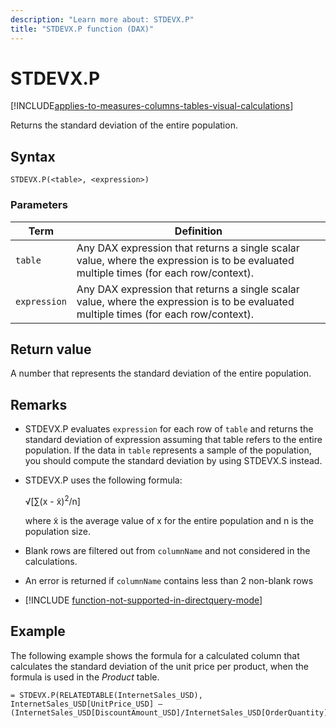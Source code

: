```yaml
---
description: "Learn more about: STDEVX.P"
title: "STDEVX.P function (DAX)"
---
```

# STDEVX.P

[!INCLUDE[applies-to-measures-columns-tables-visual-calculations](includes/applies-to-measures-columns-tables-visual-calculations.md)]

Returns the standard deviation of the entire population.  
  
## Syntax  
  
```dax
STDEVX.P(<table>, <expression>)  
```
  
### Parameters  

|Term|Definition|  
|--------|--------------|  
|`table`  | Any DAX expression that returns a single scalar value, where the expression is to be evaluated multiple times (for each row/context).  |  
|`expression`   | Any DAX expression that returns a single scalar value, where the expression is to be evaluated multiple times (for each row/context).   |
  
## Return value

A number that represents the standard deviation of the entire population.  
  
## Remarks  
  
- STDEVX.P evaluates `expression` for each row of `table` and returns the standard deviation of expression assuming that table refers to the entire population. If the data in `table` represents a sample of the population, you should compute the standard deviation by using STDEVX.S instead.  
  
- STDEVX.P uses the following formula:  
  
    √[∑(x - x̃)<sup>2</sup>/n]  
  
    where x̃ is the average value of x for the entire population and n is the population size.
  
- Blank rows are filtered out from `columnName` and not considered in the calculations.  
  
- An error is returned if `columnName` contains less than 2 non-blank rows  
  
- [!INCLUDE [function-not-supported-in-directquery-mode](includes/function-not-supported-in-directquery-mode.md)]
  
## Example

The following example shows the formula for a calculated column that calculates the standard deviation of the unit price per product, when the formula is used in the *Product* table.  
  
```dax
= STDEVX.P(RELATEDTABLE(InternetSales_USD), InternetSales_USD[UnitPrice_USD] – (InternetSales_USD[DiscountAmount_USD]/InternetSales_USD[OrderQuantity]))  
```
